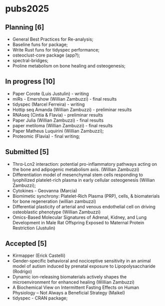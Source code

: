# pubs2025

## Planning [6]
- General Best Practices for Re-analysis;
- Baseline funs for package;
- Write Rust funs for tidyspec performance;
- osteoclust-core package (app?);
- spectral-bridges;
- Proline metabolism on bone healing and osteogenesis;


## In progress [10]
- Paper Corote (Luis Justulin) - writing
- miRs - Emershow (Willian Zambuzzi) - final results
- tidyspec (Marcel Ferreira) - writing
- Hottip seq Amanda (Willian Zambuzzi) - preliminar results
- RNAseq (Cintia & Flavia) - preliminar results
- Paper Julia (Willian Zambuzzi) - final results
- paper metiloma (Willian Zambuzzi) - final results
- Paper Matheus Luquirini (Willian Zambuzzi);
- Proteomic (Flavia) - final writing;

## Submitted [5]
- Thrα-Lcn2 interaction: potential pro-inflammatory pathways acting on the bone and adipogenic metabolism axis. (Willian Zambuzzi)
- Differentiation model of mesenchymal stem cells responding to lyophilized platelet-rich plasma in early cellular osteogenesis (Willian Zambuzzi);
- Cytokines - Geovanna (Marcia)
- Biomimetic synchrony: Platelet-Rich Plasma (PRP), cells, & biomaterials for bone regeneration (willian zambuzzi)
- Differential plasticity of arterial and venous endothelial cell on driving osteoblastic phenotype (Willian Zambuzzi)
- Omics-Based Molecular Signatures of Adrenal, Kidney, and Lung Development in Male Rat Offspring Exposed to Maternal Protein Restriction (Justulin)

## Accepted [5]
- Kirmapper (Erick Castelli)
- Gender-specific behavioral and nociceptive sensitivity in an animal model of autism induced by prenatal exposure to Lipopolysaccharide (Rodrigo)
- Dynamic ion-releasing biomaterials actively shapes the microenvironment for enhanced healing (Willian Zambuzzi)
- A Biochemical View on Intermittent Fasting Effects on Human Physiology – Not Always a Beneficial Strategy (Maikel)
- tidyspec - CRAN package;
